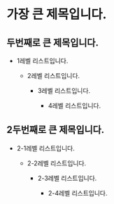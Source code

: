 # 가장 큰 제목입니다.

## 두번째로 큰 제목입니다.

- 1레벨 리스트입니다.

    - 2레벨 리스트입니다.

        - 3레벨 리스트입니다.

            - 4레벨 리스트입니다.

## 2두번째로 큰 제목입니다.

- 2-1레벨 리스트입니다.

    - 2-2레벨 리스트입니다.

        - 2-3레벨 리스트입니다.
        
            - 2-4레벨 리스트입니다.
